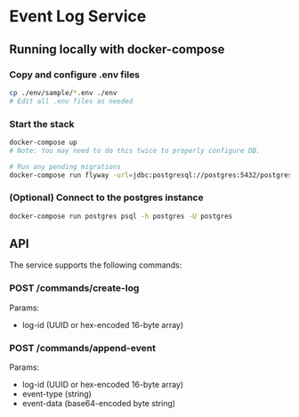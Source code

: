 # Event Log Service

## Running locally with docker-compose

### Copy and configure .env files

```sh
cp ./env/sample/*.env ./env 
# Edit all .env files as needed
```

### Start the stack

```sh
docker-compose up
# Note: You may need to do this twice to properly configure DB.

# Run any pending migrations
docker-compose run flyway -url=jdbc:postgresql://postgres:5432/postgres -user=postgres -password=pass1234 migrate
```

### (Optional) Connect to the postgres instance

```sh
docker-compose run postgres psql -h postgres -U postgres
```

## API

The service supports the following commands:

### POST /commands/create-log

Params:
- log-id (UUID or hex-encoded 16-byte array)

### POST /commands/append-event

Params:
- log-id (UUID or hex-encoded 16-byte array)
- event-type (string)
- event-data (base64-encoded byte string)
